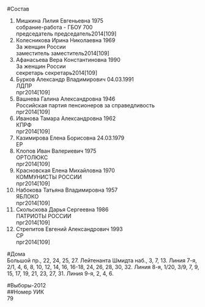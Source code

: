 #Состав  
1. Мишкина Лилия Евгеньевна 1975  
    собрание-работа - ГБОУ 700  
    председатель председатель2014[109]  
2. Колесникова Ирина Николаевна 1969  
    За женщин России  
    заместитель заместитель2014[109]  
3. Афанасьева Вера Константиновна 1990  
    За женщин России  
    секретарь секретарь2014[109]  
4. Бурков Александр Владимирович 04.03.1991  
    ЛДПР  
    прг2014[109]  
5. Вашнева Галина Александровна 1946  
    Российская партия пенсионеров за справедливость  
    прг2014[109]  
6. Иванова Тамара Александровна 1962  
    КПРФ  
    прг2014[109]  
7. Казимирова Елена Борисовна 24.03.1979  
    ЕР  
8. Клопов Иван Валериевич 1975  
    ОРТОЛЮКС  
    прг2014[109]  
9. Красновская Елена Михайловна 1970  
    КОММУНИСТЫ РОССИИ  
    прг2014[109]  
10. Набокова Татьяна Владимировна 1957  
    ЯБЛОКО  
    прг2014[109]  
11. Скольскова Дарья Сергеевна 1986  
    ПАТРИОТЫ РОССИИ  
    прг2014[109]  
12. Стрепитов Евгений Александрович 1993  
    СР  
    прг2014[109]  
  
#Дома  
Большой пр.,      22, 24, 25, 27. Лейтенанта Шмидта наб.,     3, 7, 13. Линия  7-я,      2/1, 4, 6, 8, 10, 12, 14, 16, 16-18, 24, 26, 28, 30, 32. Линия  8-я,      1/20, 3/9, 7, 9, 15, 17, 19, 21, 23, 27, 31. Линия  9-я,      2, 4, 6.  
  
#Выборы-2012  
##Номер УИК  
79  
